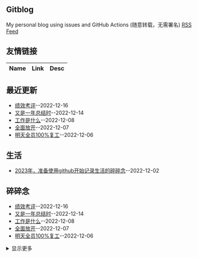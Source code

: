 ## Gitblog
My personal blog using issues and GitHub Actions (随意转载，无需署名)
[RSS Feed](https://raw.githubusercontent.com/mengziin/gitblog/master/feed.xml)
## 友情链接
| Name | Link | Desc | 
 | ---- | ---- | ---- |
## 最近更新
- [绩效考评](https://github.com/mengziin/gitblog/issues/10)--2022-12-16
- [又是一年总结时](https://github.com/mengziin/gitblog/issues/9)--2022-12-14
- [工作是什么](https://github.com/mengziin/gitblog/issues/8)--2022-12-08
- [全面放开](https://github.com/mengziin/gitblog/issues/7)--2022-12-07
- [明天全员100%复工](https://github.com/mengziin/gitblog/issues/6)--2022-12-06
## 生活
- [2023年，准备使用github开始记录生活的碎碎念](https://github.com/mengziin/gitblog/issues/1)--2022-12-02
## 碎碎念
- [绩效考评](https://github.com/mengziin/gitblog/issues/10)--2022-12-16
- [又是一年总结时](https://github.com/mengziin/gitblog/issues/9)--2022-12-14
- [工作是什么](https://github.com/mengziin/gitblog/issues/8)--2022-12-08
- [全面放开](https://github.com/mengziin/gitblog/issues/7)--2022-12-07
- [明天全员100%复工](https://github.com/mengziin/gitblog/issues/6)--2022-12-06
<details><summary>显示更多</summary>

- [隔了两周的职场复工](https://github.com/mengziin/gitblog/issues/5)--2022-12-05
- [明天象征性复工](https://github.com/mengziin/gitblog/issues/4)--2022-12-04
- [退出了小区单元楼的防疫群](https://github.com/mengziin/gitblog/issues/3)--2022-12-03
- [可能要全面放开了](https://github.com/mengziin/gitblog/issues/2)--2022-12-02
</details>

